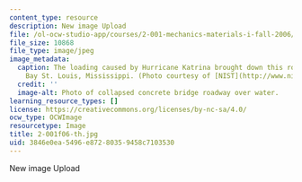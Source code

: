 ```yaml
---
content_type: resource
description: New image Upload
file: /ol-ocw-studio-app/courses/2-001-mechanics-materials-i-fall-2006/3846e0ea5496e87280359458c7103530_2-001f06-th.jpg
file_size: 10868
file_type: image/jpeg
image_metadata:
  caption: The loading caused by Hurricane Katrina brought down this roadway over
    Bay St. Louis, Mississippi. (Photo courtesy of [NIST](http://www.nist.gov/).)
  credit: ''
  image-alt: Photo of collapsed concrete bridge roadway over water.
learning_resource_types: []
license: https://creativecommons.org/licenses/by-nc-sa/4.0/
ocw_type: OCWImage
resourcetype: Image
title: 2-001f06-th.jpg
uid: 3846e0ea-5496-e872-8035-9458c7103530
---
```

New image Upload